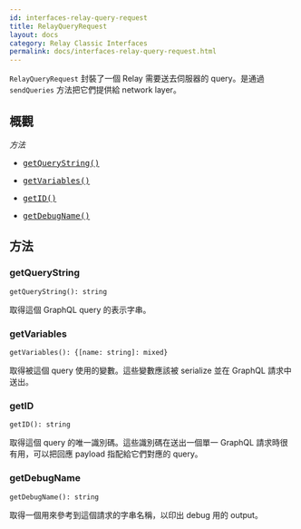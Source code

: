 ```yaml
---
id: interfaces-relay-query-request
title: RelayQueryRequest
layout: docs
category: Relay Classic Interfaces
permalink: docs/interfaces-relay-query-request.html
---
```


`RelayQueryRequest` 封裝了一個 Relay 需要送去伺服器的 query。是通過 `sendQueries` 方法把它們提供給 network layer。

## 概觀

*方法*

<ul class="apiIndex">
  <li>
    <a href="#getquerystring">
      <pre>getQueryString()</pre>
    </a>
  </li>
  <li>
    <a href="#getvariables">
      <pre>getVariables()</pre>
    </a>
  </li>
  <li>
    <a href="#getid">
      <pre>getID()</pre>
    </a>
  </li>
  <li>
    <a href="#getdebugname">
      <pre>getDebugName()</pre>
    </a>
  </li>
</ul>


## 方法

### getQueryString

```
getQueryString(): string
```

取得這個 GraphQL query 的表示字串。

### getVariables

```
getVariables(): {[name: string]: mixed}
```

取得被這個 query 使用的變數。這些變數應該被 serialize 並在 GraphQL 請求中送出。

### getID

```
getID(): string
```

取得這個 query 的唯一識別碼。這些識別碼在送出一個單一 GraphQL 請求時很有用，可以把回應 payload 指配給它們對應的 query。

### getDebugName

```
getDebugName(): string
```

取得一個用來參考到這個請求的字串名稱，以印出 debug 用的 output。
